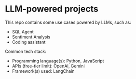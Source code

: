 # LLM-powered projects

This repo contains some use cases powered by LLMs, such as:
* SQL Agent
* Sentiment Analysis
* Coding assistant

Common tech stack:
* Programming language(s): Python, JavaScript
* APIs (free-tier limit): OpenAI, Gemini
* Framework(s) used: LangChain
